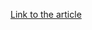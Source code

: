 [Link to the article](https://www.nist.gov/blogs/cybersecurity-insights/digital-identities-getting-know-verifiable-digital-credential-ecosystem)
